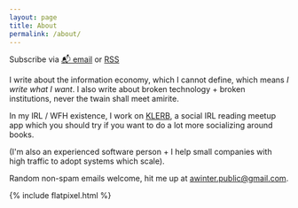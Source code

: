 ```yaml
---
layout: page
title: About
permalink: /about/
---
```


<p class="rss-subscribe">Subscribe via <a href="https://tinyletter.com/abe-winter">📬 email</a> or <a href="{{ "/feed.xml" | relative_url }}">RSS</a></p>

I write about the information economy, which I cannot define, which means *I write what I want*.
I also write about broken technology + broken institutions, never the twain shall meet amirite.

In my IRL / WFH existence, I work on [KLERB](https://klerb.chat), a social IRL reading meetup app which you should try if you want to do a lot more socializing around books.

(I'm also an experienced software person + I help small companies with high traffic to adopt systems which scale).

Random non-spam emails welcome, hit me up at awinter.public@gmail.com.

{% include flatpixel.html %}
